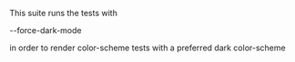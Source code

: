 This suite runs the tests with

--force-dark-mode

in order to render color-scheme tests with a preferred dark color-scheme
